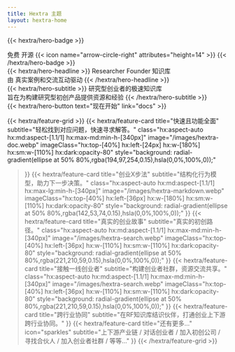 ```yaml
---
title: Hextra 主题
layout: hextra-home
---
```


{{< hextra/hero-badge >}}
  <div class="hx:w-2 hx:h-2 hx:rounded-full hx:bg-primary-400"></div>
  <span>免费 开源</span>
  {{< icon name="arrow-circle-right" attributes="height=14" >}}
{{< /hextra/hero-badge >}}

<div class="hx:mt-6 hx:mb-6">
{{< hextra/hero-headline >}}
  Researcher Founder 知识库&nbsp;<br class="hx:sm:block hx:hidden" />由 真实案例和交流互动驱动
{{< /hextra/hero-headline >}}
</div>

<div class="hx:mb-12">
{{< hextra/hero-subtitle >}}
  研究型创业者的极速知识库&nbsp;<br class="hx:sm:block hx:hidden" />旨在为构建研究型初创产品提供资源和经验
{{< /hextra/hero-subtitle >}}
</div>

<div class="hx:mb-6">
{{< hextra/hero-button text="现在开始" link="docs" >}}
</div>

<div class="hx:mt-6"></div>

{{< hextra/feature-grid >}}
  {{< hextra/feature-card
    title="快速且功能全面"
    subtitle="轻松找到对应问题，快速寻求解答。"
    class="hx:aspect-auto hx:md:aspect-[1.1/1] hx:max-md:min-h-[340px]"
    image="/images/hextra-doc.webp"
    imageClass="hx:top-[40%] hx:left-[24px] hx:w-[180%] hx:sm:w-[110%] hx:dark:opacity-80"
    style="background: radial-gradient(ellipse at 50% 80%,rgba(194,97,254,0.15),hsla(0,0%,100%,0));"
  >}}
  {{< hextra/feature-card
    title="创业X步法"
    subtitle="结构化行为模型，助力下一步决策。"
    class="hx:aspect-auto hx:md:aspect-[1.1/1] hx:max-lg:min-h-[340px]"
    image="/images/hextra-markdown.webp"
    imageClass="hx:top-[40%] hx:left-[36px] hx:w-[180%] hx:sm:w-[110%] hx:dark:opacity-80"
    style="background: radial-gradient(ellipse at 50% 80%,rgba(142,53,74,0.15),hsla(0,0%,100%,0));"
  >}}
  {{< hextra/feature-card
    title="真实的创业故事"
    subtitle="真实的初创路径。"
    class="hx:aspect-auto hx:md:aspect-[1.1/1] hx:max-md:min-h-[340px]"
    image="/images/hextra-search.webp"
    imageClass="hx:top-[40%] hx:left-[36px] hx:w-[110%] hx:sm:w-[110%] hx:dark:opacity-80"
    style="background: radial-gradient(ellipse at 50% 80%,rgba(221,210,59,0.15),hsla(0,0%,100%,0));"
  >}}
  {{< hextra/feature-card
    title="接触一线创业者"
    subtitle="构建创业者社群，资源交流共享。"
    class="hx:aspect-auto hx:md:aspect-[1.1/1] hx:max-md:min-h-[340px]"
    image="/images/hextra-search.webp"
    imageClass="hx:top-[40%] hx:left-[36px] hx:w-[110%] hx:sm:w-[110%] hx:dark:opacity-80"
    style="background: radial-gradient(ellipse at 50% 80%,rgba(221,210,59,0.15),hsla(0,0%,100%,0));"
  >}}
  {{< hextra/feature-card
    title="跨行业协同"
    subtitle="在RF知识库结识伙伴，打通创业上下游跨行业协同。"
  >}}
  {{< hextra/feature-card
    title="还有更多..."
    icon="sparkles"
    subtitle="上下游产业链 / 对话创业者 / 加入初创公司 / 寻找合伙人 / 加入创业者社群 / 等等..."
  >}}
{{< /hextra/feature-grid >}}
